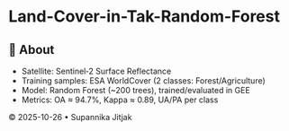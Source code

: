 # Land-Cover-in-Tak-Random-Forest
## 🧠 About
- Satellite: Sentinel‑2 Surface Reflectance
- Training samples: ESA WorldCover (2 classes: Forest/Agriculture)
- Model: Random Forest (~200 trees), trained/evaluated in GEE
- Metrics: OA ≈ 94.7%, Kappa ≈ 0.89, UA/PA per class

© 2025-10-26 • Supannika Jitjak
